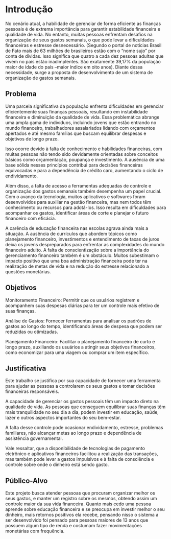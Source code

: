 # Introdução

No cenário atual, a habilidade de gerenciar de forma eficiente as finanças pessoais é de extrema importância para garantir estabilidade financeira e qualidade de vida. No entanto, muitas pessoas enfrentam desafios na organização de seus gastos semanais, o que pode levar a dificuldades financeiras e estresse desnecessário. (Segundo o portal de notícias Brasil de Fato mais de 63 milhões de brasileiros estão com o “nome sujo” por conta de dívidas. Isso significa que quatro a cada dez pessoas adultas que vivem no país estão inadimplentes. São exatamente 39,17% da população maior de idade do país –maior índice em oito anos). Diante dessa necessidade, surge a proposta de desenvolvimento de um sistema de organização de gastos semanais.


## Problema
Uma parcela significativa da população enfrenta dificuldades em gerenciar eficientemente suas finanças pessoais, resultando em instabilidade financeira e diminuição da qualidade de vida. Essa problemática abrange uma ampla gama de indivíduos, incluindo jovens que estão entrando no mundo financeiro, trabalhadores assalariados lidando com orçamentos apertados e até mesmo famílias que buscam equilibrar despesas e objetivos de longo prazo.

Isso ocorre devido à falta de conhecimento e habilidades financeiras, com muitas pessoas não tendo sido devidamente orientadas sobre conceitos básicos como orçamentação, poupança e investimento. A ausência de uma base sólida nesses princípios contribui para decisões financeiras equivocadas e para a dependência de crédito caro, aumentando o ciclo de endividamento.

Além disso, a falta de acesso a ferramentas adequadas de controle e organização dos gastos semanais também desempenha um papel crucial. Com o avanço da tecnologia, muitos aplicativos e softwares foram desenvolvidos para auxiliar na gestão financeira, mas nem todos têm conhecimento ou recursos para adotá-los. Isso resulta em dificuldades para acompanhar os gastos, identificar áreas de corte e planejar o futuro financeiro com eficácia.

A carência de educação financeira nas escolas agrava ainda mais a situação. A ausência de currículos que abordem tópicos como planejamento financeiro, investimentos e entendimento de taxas de juros deixa os jovens despreparados para enfrentar as complexidades do mundo financeiro adulto. A falta de conscientização sobre a importância do gerenciamento financeiro também é um obstáculo. Muitos subestimam o impacto positivo que uma boa administração financeira pode ter na realização de metas de vida e na redução do estresse relacionado a questões monetárias.

## Objetivos

Monitoramento Financeiro: Permitir que os usuários registrem e acompanhem suas despesas diárias para ter um controle mais efetivo de suas finanças.

Análise de Gastos: Fornecer ferramentas para analisar os padrões de gastos ao longo do tempo, identificando áreas de despesa que podem ser reduzidas ou otimizadas.

Planejamento Financeiro: Facilitar o planejamento financeiro de curto e longo prazo, auxiliando os usuários a atingir seus objetivos financeiros, como economizar para uma viagem ou comprar um item específico.

## Justificativa

Este trabalho se justifica por sua capacidade de fornecer uma ferramenta para ajudar as pessoas a controlarem os seus gastos e tomar decisões financeiras responsáveis. 

A capacidade de gerenciar os gastos pessoais têm um impacto direto na qualidade de vida. As pessoas que conseguem equilibrar suas finanças têm mais tranquilidade no seu dia a dia, podem investir em educação, saúde, lazer e outros aspectos importantes do seu bem-estar.

A falta desse controle pode ocasionar endividamento, estresse, problemas familiares, não alcançar metas ao longo prazo e dependência de assistência governamental.

Vale ressaltar, que a disponibilidade de tecnologias de pagamento eletrônico e aplicativos financeiros facilitou a realização das transações, mas também pode levar a gastos impulsivos e à falta de consciência e controle sobre onde o dinheiro está sendo gasto.

## Público-Alvo

Este projeto busca atender pessoas que procuram organizar melhor os seus gastos, e manter um registro sobre os mesmos, obtendo assim um controle maior da sua vida financeira. Quanto mais cedo uma pessoa aprende sobre educação financeira e se preocupa em investir melhor o seu dinheiro, mais retornos positivos ela recebe, pensando nisso o sistema a ser desenvolvido foi pensado para pessoas maiores de 13 anos que possuem algum tipo de renda e costumam fazer movimentações monetárias com frequência.

